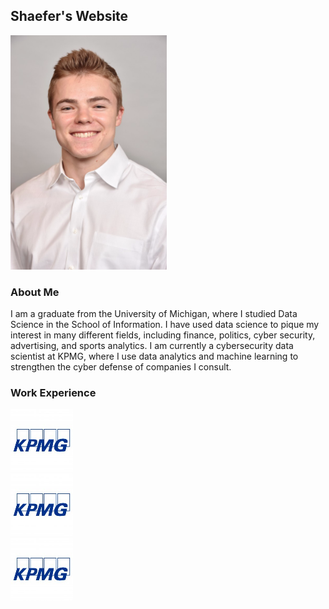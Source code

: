 ## Shaefer's Website
<img src="photos/headshot.png" alt="headshot" class="inline" width = "250"/>

### About Me

I am a graduate from the University of Michigan, where I studied Data Science in the School of Information. I have used data science to pique my interest in many different fields, including finance, politics, cyber security, advertising, and sports analytics. I am currently a cybersecurity data scientist at KPMG, where I use data analytics and machine learning to strengthen the cyber defense of companies I consult.


### Work Experience
<div class="row">
  <div class="column">
    <img src="photos/kpmg.jpeg" alt="kpmg-logo" class="inline" width = "100"/>
  </div>
  <div class="column">
    <img src="photos/kpmg.jpeg" alt="kpmg-logo" class="inline" width = "100"/>
  </div>
  <div class="column">
    <img src="photos/kpmg.jpeg" alt="kpmg-logo" class="inline" width = "100"/>
  </div>
</div>
